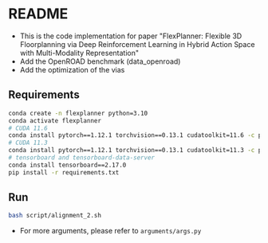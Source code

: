 # README
- This is the code implementation for paper "FlexPlanner: Flexible 3D Floorplanning via Deep Reinforcement Learning in Hybrid Action Space with Multi-Modality Representation"
- Add the OpenROAD benchmark (data_openroad)
- Add the optimization of the vias

## Requirements
```bash
conda create -n flexplanner python=3.10
conda activate flexplanner
# CUDA 11.6
conda install pytorch==1.12.1 torchvision==0.13.1 cudatoolkit=11.6 -c pytorch -c conda-forge
# CUDA 11.3
conda install pytorch==1.12.1 torchvision==0.13.1 cudatoolkit=11.3 -c pytorch
# tensorboard and tensorboard-data-server
conda install tensorboard==2.17.0
pip install -r requirements.txt
```

## Run
```bash
bash script/alignment_2.sh
```
- For more arguments, please refer to `arguments/args.py`